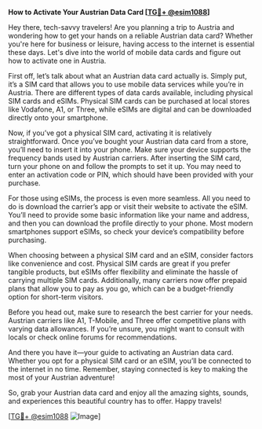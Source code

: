 **How to Activate Your Austrian Data Card [[TG💪+ @esim1088](https://t.me/s/esim1088)]**

Hey there, tech-savvy travelers! Are you planning a trip to Austria and wondering how to get your hands on a reliable Austrian data card? Whether you're here for business or leisure, having access to the internet is essential these days. Let's dive into the world of mobile data cards and figure out how to activate one in Austria.

First off, let’s talk about what an Austrian data card actually is. Simply put, it’s a SIM card that allows you to use mobile data services while you’re in Austria. There are different types of data cards available, including physical SIM cards and eSIMs. Physical SIM cards can be purchased at local stores like Vodafone, A1, or Three, while eSIMs are digital and can be downloaded directly onto your smartphone.

Now, if you’ve got a physical SIM card, activating it is relatively straightforward. Once you’ve bought your Austrian data card from a store, you’ll need to insert it into your phone. Make sure your device supports the frequency bands used by Austrian carriers. After inserting the SIM card, turn your phone on and follow the prompts to set it up. You may need to enter an activation code or PIN, which should have been provided with your purchase.

For those using eSIMs, the process is even more seamless. All you need to do is download the carrier’s app or visit their website to activate the eSIM. You’ll need to provide some basic information like your name and address, and then you can download the profile directly to your phone. Most modern smartphones support eSIMs, so check your device’s compatibility before purchasing.

When choosing between a physical SIM card and an eSIM, consider factors like convenience and cost. Physical SIM cards are great if you prefer tangible products, but eSIMs offer flexibility and eliminate the hassle of carrying multiple SIM cards. Additionally, many carriers now offer prepaid plans that allow you to pay as you go, which can be a budget-friendly option for short-term visitors.

Before you head out, make sure to research the best carrier for your needs. Austrian carriers like A1, T-Mobile, and Three offer competitive plans with varying data allowances. If you’re unsure, you might want to consult with locals or check online forums for recommendations.

And there you have it—your guide to activating an Austrian data card. Whether you opt for a physical SIM card or an eSIM, you’ll be connected to the internet in no time. Remember, staying connected is key to making the most of your Austrian adventure!

So, grab your Austrian data card and enjoy all the amazing sights, sounds, and experiences this beautiful country has to offer. Happy travels!

[[TG💪+ @esim1088](https://t.me/s/esim1088) ![Image](https://i.postimg.cc/Y0z9fWf4/image.png)]